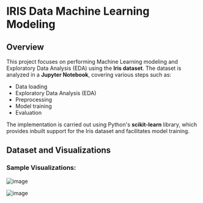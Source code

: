 # IRIS Data Machine Learning Modeling

## Overview
This project focuses on performing Machine Learning modeling and Exploratory Data Analysis (EDA) using the **Iris dataset**. The dataset is analyzed in a **Jupyter Notebook**, covering various steps such as:

- Data loading
- Exploratory Data Analysis (EDA)
- Preprocessing
- Model training
- Evaluation

The implementation is carried out using Python's **scikit-learn** library, which provides inbuilt support for the Iris dataset and facilitates model training.

## Dataset and Visualizations

### Sample Visualizations:
![image](https://github.com/user-attachments/assets/1e711e71-d7d8-4b3d-8a3e-d64254200b40)

![image](https://github.com/user-attachments/assets/95b47ea2-111f-4123-83c5-5ab8bbe61677)
